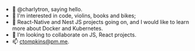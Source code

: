 - 👋  @charlytron, saying hello.
- 👀  I'm interested in code, violins, books and bikes;
- 🌱  React-Native and Nest JS projects going on, and I would like to learn more about Docker and Kubernetes.
- 💞️  I’m looking to collaborate on JS, React projects.
- 📫  ctompkins@pm.me.

<!---
charlytron/charlytron is a ✨ special ✨ repository because its `README.md` (this file) appears on your GitHub profile.
You can click the Preview link to take a look at your changes.
--->
